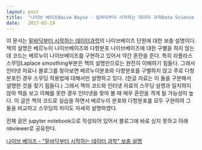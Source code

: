 ```yaml
---
layout: post
title:  "나이브 베이즈Naive Bayse - 밑바닥부터 시작하는 데이터 과학Data Science from Scratch 보충 설명"
date:   2017-05-19 
---
```

이 문서는 [밑바닥부터 시작하는 데이터과학][grus]의 나이브베이즈 단원에 대한 보충 설명이다. 책의 설명은
베르누이 나이브베이즈와 다항분포 나이브베이즈에 대한 구별을 하지 않는데 코드는 베르누이 나이브베이즈를
구현하고 있어서 약간 혼란을 준다. 
특히 라플라스 스무딩Laplace smoothing부분은 책의 설명만으로는 완전히 이해하기 힘들다.
그래서 인터넷 자료나 블로그를 찾아보면 베르누이분포와 다항분포를 구별하지 않고 주로 
다항분포인 경우 스무딩 적용법에 대해서만 설명하고 있다. (한글 자료는 이 둘을 구분해서 설명한 것을 찾기 힘들다.)
그래서 책의 코드와 인터넷 자료의 스무딩 설명과 일치하지 않아 책을 보고 이해를 못한 경우 인터넷을 찾아 볼 때 매우 혼란을 격게 될 가능성이 높다.
이 글은 책의 코드로 실습을 하면서 베르누이 분포와 다항분포를 모두 구현하여 그 둘을 비교하고
스무딩의 차이도 자세히 설명하였다.
 
전체 글은 jupyter notebook으로 작성되어 있어서 블로그에 바로 싣지 못하고 아래 nbviewer로 공유한다.

[나이브 베이즈 - "밑바닥부터 시작하는 데이터 과학" 보충 설명][naive]

[grus]: http://www.aladin.co.kr/shop/wproduct.aspx?ItemId=84725482
[naive]: http://nbviewer.jupyter.org/github/metamath1/ml-simple-works/blob/master/naive/naive.ipynb 
